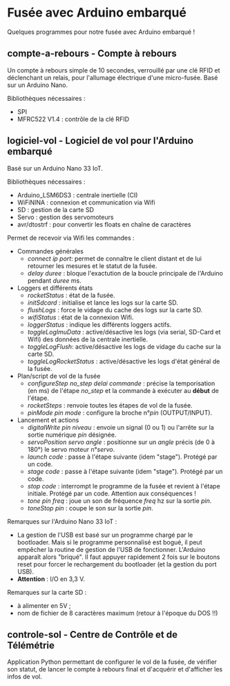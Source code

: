 # Fusée avec Arduino embarqué

Quelques programmes pour notre fusée avec Arduino embarqué !

## compte-a-rebours - Compte à rebours

Un compte à rebours simple de 10 secondes, verrouillé par une clé RFID et déclenchant un relais, pour l'allumage électrique d'une micro-fusée.
Basé sur un Arduino Nano.

Bibliothèques nécessaires :
- SPI
- MFRC522 V1.4 : contrôle de la clé RFID


## logiciel-vol - Logiciel de vol pour l'Arduino embarqué

Basé sur un Arduino Nano 33 IoT.

Bibliothèques nécessaires :
- Arduino_LSM6DS3 : centrale inertielle (CI)
- WiFiNINA : connexion et communication via Wifi
- SD : gestion de la carte SD
- Servo : gestion des servomoteurs
- avr/dtostrf : pour convertir les floats en chaîne de caractères

Permet de recevoir via Wifi les commandes :
- Commandes générales
	- *connect ip port*: permet de connaître le client distant et de lui retourner les mesures et le statut de la fusée.
	- *delay duree* : bloque l'exactution de la boucle principale de l'Arduino pendant *duree* ms.
- Loggers et différents états 
	- *rocketStatus* : état de la fusée.
	- *initSdcard* : initialise et lance les logs sur la carte SD.
	- *flushLogs* : force le vidage du cache des logs sur la carte SD.
	- *wifiStatus* : état de la connexion Wifi.
	- *loggerStatus* : indique les différents loggers actifs.
	- *toggleLogImuData* : active/désactive les logs (via serial, SD-Card et Wifi) des données de la centrale inertielle.
	- *toggleLogFlush*: active/désactive les logs de vidage du cache sur la carte SD.
	- *toggleLogRocketStatus* : active/désactive les logs d'état général de la fusée.
- Plan/script de vol de la fusée
	- *configureStep no_step delai commande* : précise la temporisation (en ms) de l'étape *no_step* et la commande à exécuter au **début** de l'étape.
	- *rocketSteps* : renvoie toutes les étapes de vol de la fusée.
	- *pinMode pin mode* : configure la broche n°*pin* (OUTPUT/INPUT). 
- Lancement et actions
	- *digitalWrite pin niveau* : envoie un signal (0 ou 1) ou l'arrête sur la sortie numérique *pin* désignée.
	- *servoPosition servo angle* : positionne sur un *angle* précis (de 0 à 180°) le servo moteur n°*servo*.
	- *launch code* : passe à l'étape suivante (idem "stage"). Protégé par un code.
	- *stage code* : passe à l'étape suivante (idem "stage"). Protégé par un code.
	- *stop code* : interrompt le programme de la fusée et revient à l'étape initiale. Protégé par un code. Attention aux conséquences !
	- *tone pin freq* : joue un son de fréquence *freq* hz sur la sortie *pin*.
	- *toneStop pin* : coupe le son sur la sortie *pin*.

Remarques sur l'Arduino Nano 33 IoT :
- La gestion de l'USB est basé sur un programme chargé par le bootloader. Mais si le programme personnalisé est bogué, il peut empêcher la routine de gestion de l'USB de fonctionner. L'Arduino apparaît alors "briqué". Il faut appuyer rapidement 2 fois sur le boutons reset pour forcer le rechargement du bootloader (et la gestion du port USB).
- **Attention** : I/O en 3,3 V.

Remarques sur la carte SD :
- à alimenter en 5V ;
- nom de fichier de 8 caractères maximum (retour à l'époque du DOS !!)


## controle-sol - Centre de Contrôle et de Télémétrie

Application Python permettant de configurer le vol de la fusée, de vérifier son statut, de lancer le compte à rebours final et d'acquérir et d'afficher les infos de vol.

